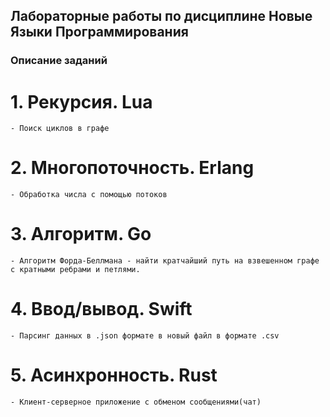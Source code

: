 ## Лабораторные работы по дисциплине Новые Языки Программирования

### Описание заданий
# 1. Рекурсия. Lua
    - Поиск циклов в графе
# 2. Многопоточность. Erlang
    - Обработка числа с помощью потоков
# 3. Алгоритм. Go
    - Алгоритм Форда-Беллмана - найти кратчайший путь на взвешенном графе с кратными ребрами и петлями.
# 4. Ввод/вывод. Swift
    - Парсинг данных в .json формате в новый файл в формате .csv 
# 5. Асинхронность. Rust
    - Клиент-серверное приложение с обменом сообщениями(чат)
